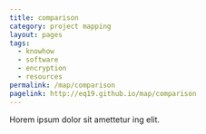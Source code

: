 ```yaml
---
title: comparison
category: project mapping
layout: pages
tags:
  - knowhow
  - software
  - encryption
  - resources
permalink: /map/comparison
pagelink: http://eq19.github.io/map/comparison
---
```

Horem ipsum dolor sit amettetur ing elit. 
